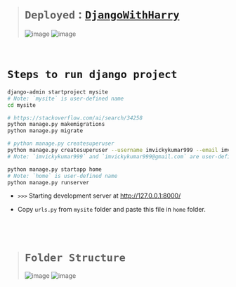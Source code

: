 ># `Deployed` : [`DjangoWithHarry`](https://djangowithharry.pythonanywhere.com/)
>
>![image](https://github.com/imvickykumar999/DjangoWithHarry/assets/50515418/da4a0116-f50d-4315-af3c-14d298d383fa)
>![image](https://github.com/imvickykumar999/DjangoWithHarry/assets/50515418/b8913c19-7778-493a-84d4-a9dc2240e6b7)

<br>

# `Steps to run django project`

```bash
django-admin startproject mysite
# Note: `mysite` is user-defined name
cd mysite

# https://stackoverflow.com/ai/search/34258
python manage.py makemigrations
python manage.py migrate

# python manage.py createsuperuser
python manage.py createsuperuser --username imvickykumar999 --email imvickykumar999@gmail.com
# Note: `imvickykumar999` and `imvickykumar999@gmail.com` are user-defined names

python manage.py startapp home
# Note: `home` is user-defined name
python manage.py runserver
```

- `>>>` Starting development server at http://127.0.0.1:8000/

- Copy `urls.py` from `mysite` folder and paste this file in `home` folder.

<br><br>

># `Folder Structure`
>
>![image](https://github.com/imvickykumar999/DjangoWithHarry/assets/50515418/89b4b2eb-4078-45e2-b676-fcd846ca0003)
>![image](https://github.com/imvickykumar999/DjangoWithHarry/assets/50515418/123e454d-987b-4f22-b547-070fa5fe3811)
